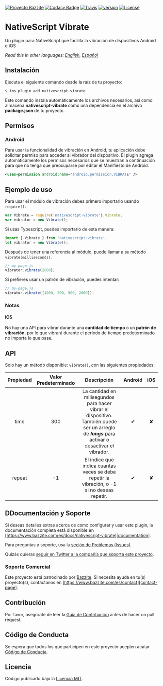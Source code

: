 [![Proyecto Bazzite](https://img.shields.io/badge/Proyecto-Bazzite-blue.svg?style=flat-square)](https://www.bazzite.com/es/docs/nativescript-vibrate?utm_source=github&utm_medium=readme&utm_campaign=nativescript-vibrate)
[![Codacy Badge](https://img.shields.io/codacy/grade/a40541d66db746bcb6669b7f30fd498d.svg?style=flat-square)](https://www.codacy.com/app/bazzite/nativescript-vibrate?utm_source=github.com&utm_medium=referral&utm_content=bazzite/nativescript-vibrate&utm_campaign=badger)
[![Travis](https://img.shields.io/travis/bazzite/nativescript-vibrate/master.svg?style=flat-square)](https://travis-ci.org/bazzite/nativescript-vibrate)
[![version](https://img.shields.io/npm/v/nativescript-vibrate.svg?style=flat-square)](https://www.npmjs.com/package/nativescript-vibrate)
[![License](https://img.shields.io/badge/license-MIT-blue.svg)](https://www.bazzite.com/es/docs/nativescript-vibrate/license?utm_source=github&utm_medium=readme&utm_campaign=nativescript-vibrate)

# NativeScript Vibrate

Un plugin para NativeScript que facilita la vibración de dispositivos Android e iOS

*Read this in other languages: [English](README.md), [Español](README.es.md)*

## Instalación

Ejecuta el siguiente comando desde la raíz de tu proyecto:

```bash
$ tns plugin add nativescript-vibrate
```

Este comando instala automáticamente los archivos necesarios, así como almacena **nativescript-vibrate** como una dependencia en el archivo **package.json** de tu proyecto.

## Permisos

### Android

Para usar la funcionalidad de vibración en Android, tu aplicación debe solicitar permiso para acceder al vibrador del dispositivo. El plugin agrega automáticamente los permisos necesarios que se muestran a continuación para que no tenga que preocuparse por editar el Manifiesto de Android.

```xml
<uses-permission android:name="android.permission.VIBRATE" />
```

## Ejemplo de uso

Para usar el módulo de vibración debes primero importarlo usando `require()`:

```js
var Vibrate = require('nativescript-vibrate').Vibrate;
var vibrator = new Vibrate();
```

Si usas Typescript, puedes importarlo de esta manera:

```typescript
import { Vibrate } from 'nativescript-vibrate';
let vibrator = new Vibrate();
```

Después de tener una referencia al módulo, puede llamar a su método `vibrate(milliseconds)`.

```js
// my-page.js
vibrator.vibrate(2000);
```

Si prefieres usar un patrón de vibración, puedes intentar:

```js
// my-page.js
vibrator.vibrate([1000, 300, 500, 2000]);
```

### Notas

#### iOS

No hay una API para vibrar durante una **cantidad de tiempo** o un **patrón de vibración**, por lo que vibrará durante el período de tiempo predeterminado no importa lo que pase.

## API

Solo hay un método disponible: `vibrate()`, con las siguientes propiedades:

| Propiedad | Valor Predeterminado | Descripción | Android | iOS |
| :-: | :-: | :-: | :-: | :-: |
| time | 300 | La cantidad en milisegundos para hacer vibrar el dispositivo. También puede ser un arreglo de ***longs*** para activar o desactivar el vibrador. | ✔︎ | ✘ |
| repeat | -1 | El índice que indica cuantas veces se debe repetir la vibración, o -1 si no deseas repetir. | ✔︎ | ✘ |

## DDocumentación y Soporte

Si deseas detalles extras acerca de como configurar y usar este plugin, la documentación completa está disponible en [https://www.bazzite.com/es/docs/nativescript-vibrate][documentation].

Para preguntas y soporte, usa la [seción de Problemas (Issues)][issues].

Quizás quieras [seguir en Twitter a la compañía que soporta este proyecto][twitter].

### Soporte Comercial

Este proyecto está patrocinado por [Bazzite][bazzite-website]. Si necesita ayuda en tu(s) proyecto(s), contáctanos en [https://www.bazzite.com/es/contact][contact-page].

## Contribución

Por favor, asegúrate de leer la [Guía de Contribución][contributing] antes de hacer un pull request.

## Código de Conducta

Se espera que todos los que participen en este proyecto acepten acatar [Código de Conducta][code-of-conduct].

## Licencia
Código publicado bajo la [Licencia MIT][license-page].


[documentation]: https://www.bazzite.com/es/docs/nativescript-vibrate?utm_source=github&utm_medium=readme&utm_campaign=nativescript-vibrate
[contributing]: https://www.bazzite.com/es/docs/nativescript-vibrate/contributing?utm_source=github&utm_medium=readme&utm_campaign=nativescript-vibrate
[code-of-conduct]: https://www.bazzite.com/es/open-source/code-of-conduct?utm_source=github&utm_medium=readme&utm_campaign=nativescript-vibrate
[issues]: https://github.com/bazzite/nativescript-vibrate/issues
[twitter]: https://twitter.com/BazziteES
[bazzite-website]: https://www.bazzite.com/es?utm_source=github&utm_medium=readme&utm_campaign=nativescript-vibrate
[contact-page]: https://www.bazzite.com/es/contact?utm_source=github&utm_medium=readme&utm_campaign=nativescript-vibrate
[license-page]: https://www.bazzite.com/es/docs/nativescript-vibrate/license?utm_source=github&utm_medium=readme&utm_campaign=nativescript-vibrate